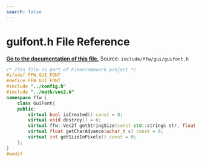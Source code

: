 ```yaml
---
search: false
---
```


# guifont.h File Reference

**[Go to the documentation of this file.](guifont_8h.md)**
Source: `include/ffw/gui/guifont.h`

    
    
    
    
    
    
    
    
    
    
    
    
    
    
    
```cpp
/* This file is part of FineFramework project */
#ifndef FFW_GUI_FONT
#define FFW_GUI_FONT
#include "../config.h"
#include "../math/vec2.h"
namespace ffw {
    class GuiFont{
    public:
        virtual bool isCreated() const = 0;
        virtual void destroy() = 0;
        virtual ffw::Vec2f getStringSize(const std::string& str, float maxWidth, float lineHeight = 1.25) const = 0;
        virtual float getCharAdvance(wchar_t c) const = 0;
        virtual int getSizeInPixels() const = 0;
    };
}
#endif
```


    
  
